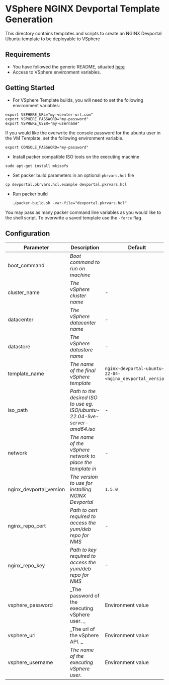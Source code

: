 # VSphere NGINX Devportal Template Generation

This directory contains templates and scripts to create an NGINX Devportal Ubuntu template to be deployable to VSphere

## Requirements

- You have followed the generic README, situated [here](../../README.md)
- Access to VSphere environment variables.

## Getting Started

- For VSphere Template builds, you will need to set the following environment variables:

```shell
export VSPHERE_URL="my-vcenter-url.com"
export VSPHERE_PASSWORD="my-password"
export VSPHERE_USER="my-username"
```

If you would like the overwrite the console password for the ubuntu user in the VM Template, set the following environment variable.

```shell
export CONSOLE_PASSWORD="my-password"
```

- Install packer compatible ISO tools on the executing machine

```shell
sudo apt-get install mkisofs
```

- Set packer build parameters in an optional `pkrvars.hcl` file

```shell
cp devportal.pkrvars.hcl.example devportal.pkrvars.hcl
```

- Run packer build

```shell
   ./packer-build.sh -var-file="devportal.pkrvars.hcl"
```

You may pass as many packer command line variables as you would like to the shell script.
To overwrite a saved template use the `-force` flag.

## Configuration

| Parameter               | Description                                                                 | Default                                                  | Required |
| ----------------------- | --------------------------------------------------------------------------- | -------------------------------------------------------- | -------- |
| boot_command            | _Boot command to run on machine_                                            |                                                          | No       |
| cluster_name            | _The vSphere cluster name_                                                  | -                                                        | Yes      |
| datacenter              | _The vSphere datacenter name_                                               | -                                                        | Yes      |
| datastore               | _The vSphere datastore name_                                                | -                                                        | Yes      |
| template_name           | _The name of the final vSphere template_                                    | `nginx-devportal-ubuntu-22-04-<nginx_devportal_version>` | No       |
| iso_path                | _Path to the desired ISO to use eg. ISO/ubuntu-22.04-live-server-amd64.iso_ | -                                                        | Yes      |
| network                 | _The name of the vSphere network to place the template in_                  | -                                                        | Yes      |
| nginx_devportal_version | _The version to use for installing NGINX Devportal_                         | `1.5.0`                                                  | No       |
| nginx_repo_cert         | _Path to cert required to access the yum/deb repo for NMS_                  | -                                                        | Yes      |
| nginx_repo_key          | _Path to key required to access the yum/deb repo for NMS_                   | -                                                        | Yes      |
| vsphere_password        | _The password of the executing vSphere user. _                              | Environment value                                        | No       |
| vsphere_url             | _The url of the vSphere API. _                                              | Environment value                                        | No       |
| vsphere_username        | _The name of the executing vSphere user._                                   | Environment value                                        | No       |
